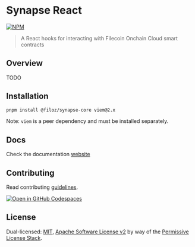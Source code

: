 # Synapse React

[![NPM](https://nodei.co/npm/@filoz/synapse-react.svg?style=flat&data=n,v&color=blue)](https://nodei.co/npm/@filoz/synapse-react/)

> A React hooks for interacting with Filecoin Onchain Cloud smart contracts

## Overview

TODO

## Installation

```bash
pnpm install @filoz/synapse-core viem@2.x
```

Note: `viem` is a peer dependency and must be installed separately.

## Docs

Check the documentation [website](https://synapse.filecoin.services/)

## Contributing

Read contributing  [guidelines](../../.github/CONTRIBUTING.md).

[![Open in GitHub Codespaces](https://github.com/codespaces/badge.svg)](https://codespaces.new/FilOzone/synapse-sdk)

## License

Dual-licensed: [MIT](../../LICENSE.md), [Apache Software License v2](../../LICENSE.md) by way of the
[Permissive License Stack](https://protocol.ai/blog/announcing-the-permissive-license-stack/).
